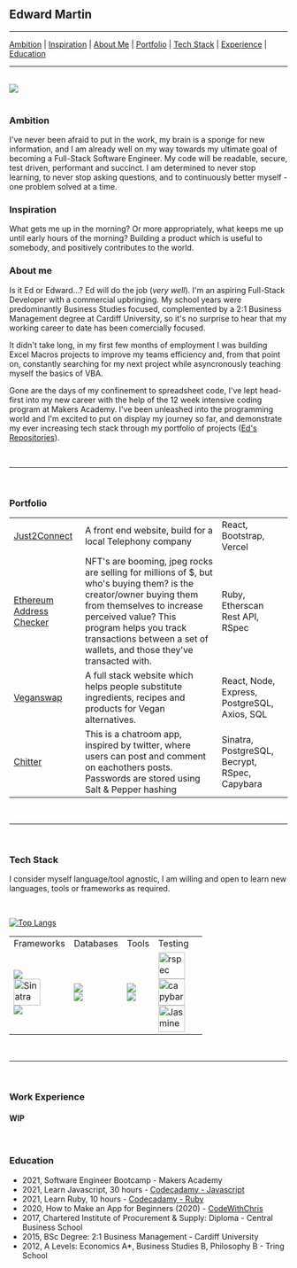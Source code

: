 ## Edward Martin

---

[Ambition](#Ambition) | [Inspiration](#Inspiration) | [About Me](#About) | [Portfolio](#Projects) | [Tech Stack](#Stack) | [Experience](#Experience) | [Education](#Education)

---

<br />

<img src ="https://github-readme-stats.vercel.app/api?username=EMdevelop&&show_icons=true&theme=panda&hide_rank=true&border_radius=5&hide_title=true">

<br />
<br />

### <a name="Ambition">Ambition</a>

I've never been afraid to put in the work, my brain is a sponge for new information, and I am already well on my way towards my ultimate goal of becoming a Full-Stack Software Engineer. My code will be readable, secure, test driven, performant and succinct. I am determined to never stop learning, to never stop asking questions, and to continuously better myself - one problem solved at a time.

### <a name="Inspiration">Inspiration</a>

What gets me up in the morning? Or more appropriately, what keeps me up until early hours of the morning? Building a product which is useful to somebody, and positively contributes to the world.

### <a name="About">About me</a>

Is it Ed or Edward...? Ed will do the job (_very well_). I'm an aspiring Full-Stack Developer with a commercial upbringing. My school years were predominantly Business Studies focused, complemented by a 2:1 Business Management degree at Cardiff University, so it's no surprise to hear that my working career to date has been comercially focused.

It didn't take long, in my first few months of employment I was building Excel Macros projects to improve my teams efficiency and, from that point on, constantly searching for my next project while asyncronously teaching myself the basics of VBA.

Gone are the days of my confinement to spreadsheet code, I've lept head-first into my new career with the help of the 12 week intensive coding program at Makers Academy. I've been unleashed into the programming world and I'm excited to put on display my journey so far, and demonstrate my ever increasing tech stack through my portfolio of projects ([Ed's Repositories](https://github.com/EMDevelop?tab=repositories)).

<br />

---

<br />

### <a name="Projects">Portfolio</a>

|                                                                           |                                                                                                                                                                                                                                                                          |                                               |
| ------------------------------------------------------------------------- | ------------------------------------------------------------------------------------------------------------------------------------------------------------------------------------------------------------------------------------------------------------------------ | --------------------------------------------- |
| [Just2Connect](https://github.com/EMDevelop/Just2ConnectOfficial)         | A front end website, build for a local Telephony company                                                                                                                                                                                                                 | React, Bootstrap, Vercel                      |
| [Ethereum Address Checker](https://github.com/EMDevelop/cryptoAddressWeb) | NFT's are booming, jpeg rocks are selling for millions of $, but who's buying them? is the creator/owner buying them from themselves to increase perceived value? This program helps you track transactions between a set of wallets, and those they've transacted with. | Ruby, Etherscan Rest API, RSpec               |
| [Veganswap](https://github.com/EMDevelop/veganswap)                       | A full stack website which helps people substitute ingredients, recipes and products for Vegan alternatives.                                                                                                                                                             | React, Node, Express, PostgreSQL, Axios, SQL  |
| [Chitter](https://github.com/EMDevelop/chitter-challenge)                 | This is a chatroom app, inspired by twitter, where users can post and comment on eachothers posts. Passwords are stored using Salt & Pepper hashing                                                                                                                      | Sinatra, PostgreSQL, Becrypt, RSpec, Capybara |

<br />

---

<br />

### <a name="Stack">Tech Stack</a>

I consider myself language/tool agnostic, I am willing and open to learn new languages, tools or frameworks as required.

<br />

[![Top Langs](https://github-readme-stats.vercel.app/api/top-langs/?username=emdevelop&layout=compact&theme=panda)](https://github.com/emdevelop/github-readme-stats)

|                                                                                                                                                                                                                                        |                                                                                                                                                |                                                                                                                                                      |                                                                                                                                                                                                                                                                                                                                                               |     |
| -------------------------------------------------------------------------------------------------------------------------------------------------------------------------------------------------------------------------------------- | ---------------------------------------------------------------------------------------------------------------------------------------------- | ---------------------------------------------------------------------------------------------------------------------------------------------------- | ------------------------------------------------------------------------------------------------------------------------------------------------------------------------------------------------------------------------------------------------------------------------------------------------------------------------------------------------------------- | --- |
| Frameworks                                                                                                                                                                                                                             | Databases                                                                                                                                      | Tools                                                                                                                                                | Testing                                                                                                                                                                                                                                                                                                                                                       |
| <img src="https://img.icons8.com/officel/48/000000/react.png"/><br/> <img src="http://sinatrarb.com/images/logo.png" style="height:48px;" alt='Sinatra'> <br/> <img src="https://img.icons8.com/windows/32/000000/ruby-on-rails.png"/> | <img src="https://img.icons8.com/color/48/000000/postgreesql.png"/><br/> <img src="https://img.icons8.com/color/48/000000/firebase.png"/><br/> | <img src="https://img.icons8.com/ios-filled/48/000000/console.png"/><br/> <img src="https://img.icons8.com/color/48/000000/google-sheets.png"/><br/> | <img src="https://dmlaziuk.github.io/images/rspec.png" style="height:48px;" alt='rspec'><br/> <img src="https://www.mailslurp.com/assets/brands/capybara.png" style="height:48px;" alt='capybara'><br/> <img src="https://upload.wikimedia.org/wikipedia/en/thumb/2/22/Logo_jasmine.svg/1200px-Logo_jasmine.svg.png" style="height:48px;" alt='Jasmine'><br/> |

<br />

---

<br />

### <a name="Experience">Work Experience</a>

#### WIP

<br />

### <a name="Education">Education</a>

- 2021, Software Engineer Bootcamp - Makers Academy
- 2021, Learn Javascript, 30 hours - [Codecadamy - Javascript](https://www.codecademy.com/learn/introduction-to-javascript)
- 2021, Learn Ruby, 10 hours - [Codecadamy - Ruby](https://www.codecademy.com/learn/learn-ruby)
- 2020, How to Make an App for Beginners (2020) - [CodeWithChris](https://www.youtube.com/playlist?list=PLMRqhzcHGw1ZkH8RuznGMS0NZs0jWQQ5a)
- 2017, Chartered Institute of Procurement & Supply: Diploma - Central Business School
- 2015, BSc Degree: 2:1 Business Management - Cardiff University
- 2012, A Levels: Economics A\*, Business Studies B, Philosophy B - Tring School
